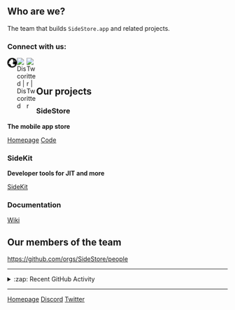 <!-- 
Docs: How to use GitHub README and actions to auto-generate embedded content.
https://github.com/anuraghazra/github-readme-stats
https://www.youtube.com/watch?v=n6d4KHSKqGk
https://github.com/rahuldkjain/github-profile-readme-generator
 -->

## Who are we?

The team that builds `SideStore.app` and related projects.

### Connect with us:

<!--
[![Website](https://img.shields.io/website?label=sidestore.io&style=for-the-badge&url=https://sidestore.io)](https://sidestore.io)
[![Twitter Follow](https://img.shields.io/twitter/follow/sidestore_io?color=1DA1F2&logo=twitter&style=for-the-badge)](https://twitter.com/intent/follow?original_referer=https%3A%2F%2Fgithub.com%2Fsidestore&screen_name=sidestore)
[![GitHub Followers](https://img.shields.io/github/followers/sidestore?style=for-the-badge)]()
[![GitHub Sponsors](https://img.shields.io/github/sponsors/sidestore?style=for-the-badge
)]() 
-->

[<img align="left" alt="sidestore.io" width="22px" src="https://raw.githubusercontent.com/iconic/open-iconic/master/svg/globe.svg" />][website]
[<img align="left" alt="Discord | Discord" width="22px" src="https://cdn.jsdelivr.net/npm/simple-icons@v3/icons/discord.svg" />][discord]
[<img align="left" alt="Twitter | Twitter" width="22px" src="https://cdn.jsdelivr.net/npm/simple-icons@v3/icons/twitter.svg" />][twitter]

<br />
<br />

## Our projects

### SideStore

__The mobile app store__

[Homepage][website]
[Code][git.sidestore]

### SideKit

__Developer tools for JIT and more__

[SideKit][git.sidekit]

### Documentation

[Wiki][wiki]

## Our members of the team

https://github.com/orgs/SideStore/people

---

<details>
  <summary>:zap: Recent GitHub Activity</summary>

<!--START_SECTION:activity-->
1. 🗣 Commented on [#156](https://github.com/SideStore/SideStore/issues/156) in [SideStore/SideStore](https://github.com/SideStore/SideStore)
2. 🗣 Commented on [#584](https://github.com/SideStore/SideStore/issues/584) in [SideStore/SideStore](https://github.com/SideStore/SideStore)
3. 🗣 Commented on [#584](https://github.com/SideStore/SideStore/issues/584) in [SideStore/SideStore](https://github.com/SideStore/SideStore)
4. ❗️ Opened issue [#644](https://github.com/SideStore/SideStore/issues/644) in [SideStore/SideStore](https://github.com/SideStore/SideStore)
5. 🗣 Commented on [#639](https://github.com/SideStore/SideStore/issues/639) in [SideStore/SideStore](https://github.com/SideStore/SideStore)
6. 🗣 Commented on [#349](https://github.com/SideStore/SideStore/issues/349) in [SideStore/SideStore](https://github.com/SideStore/SideStore)
7. 🗣 Commented on [#639](https://github.com/SideStore/SideStore/issues/639) in [SideStore/SideStore](https://github.com/SideStore/SideStore)
8. 🎉 Merged PR [#1](https://github.com/SideStore/anisette-servers/pull/1) in [SideStore/anisette-servers](https://github.com/SideStore/anisette-servers)
9. 🗣 Commented on [#1](https://github.com/SideStore/anisette-servers/issues/1) in [SideStore/anisette-servers](https://github.com/SideStore/anisette-servers)
10. 💪 Opened PR [#1](https://github.com/SideStore/anisette-servers/pull/1) in [SideStore/anisette-servers](https://github.com/SideStore/anisette-servers)
11. ❗️ Opened issue [#642](https://github.com/SideStore/SideStore/issues/642) in [SideStore/SideStore](https://github.com/SideStore/SideStore)
12. 🗣 Commented on [#632](https://github.com/SideStore/SideStore/issues/632) in [SideStore/SideStore](https://github.com/SideStore/SideStore)
13. 🗣 Commented on [#638](https://github.com/SideStore/SideStore/issues/638) in [SideStore/SideStore](https://github.com/SideStore/SideStore)
14. 🗣 Commented on [#640](https://github.com/SideStore/SideStore/issues/640) in [SideStore/SideStore](https://github.com/SideStore/SideStore)
15. 🗣 Commented on [#641](https://github.com/SideStore/SideStore/issues/641) in [SideStore/SideStore](https://github.com/SideStore/SideStore)
16. ❗️ Closed issue [#641](https://github.com/SideStore/SideStore/issues/641) in [SideStore/SideStore](https://github.com/SideStore/SideStore)
17. 🗣 Commented on [#639](https://github.com/SideStore/SideStore/issues/639) in [SideStore/SideStore](https://github.com/SideStore/SideStore)
18. 🗣 Commented on [#639](https://github.com/SideStore/SideStore/issues/639) in [SideStore/SideStore](https://github.com/SideStore/SideStore)
19. 🗣 Commented on [#639](https://github.com/SideStore/SideStore/issues/639) in [SideStore/SideStore](https://github.com/SideStore/SideStore)
20. 🎉 Merged PR [#630](https://github.com/SideStore/SideStore/pull/630) in [SideStore/SideStore](https://github.com/SideStore/SideStore)
<!--END_SECTION:activity-->

</details>

---

[Homepage][patreon] [Discord][discord] [Twitter][twitter]

<!--
- [Patreon][patreon]
- [OpenCollective][opencollective]
- [YouTube][youtube]
-->

[website]: https://sidestore.io
[wiki]: https://wiki.sidestore.io
[twitter]: https://twitter.com/sidestore_io
[discord]: https://discord.gg/sidestore-949183273383395328
[youtube]: https://youtube.com/TODO
[patreon]: https://www.patreon.com/SideStore
[opencollective]: https://opencollective.com/TODO
[git.sidestore]: https://github.com/SideStore/SideStore/
[git.sidekit]: https://github.com/SideStore/SideKit

